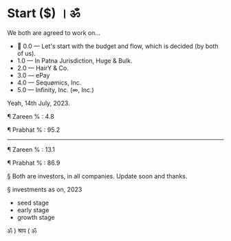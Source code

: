 # Start ($) । ॐ
We both are agreed to work on...

 - 💯 0.0 — Let's start with the budget and flow, which is decided (by both of us).
 - 1.0 — In Patna Jurisdiction, Huge & Bulk.
 - 2.0 — HairY & Co.
 - 3.0 — ePay
 - 4.0 — Sequømics, Inc.
 - 5.0 — Infinity, Inc. (∞, Inc.) 

Yeah, 14th July, 2023.

¶ Zareen % : 4.8

¶ Prabhat % : 95.2

-------------------
¶ Zareen % : 13.1

¶ Prabhat % : 86.9

§ Both are investors, in all companies. Update soon and thanks.

§ investments as on, 2023
- seed stage
- early stage
- growth stage

ॐ ) श्राप ( ॐ
